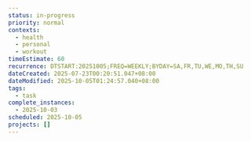 ```yaml
---
status: in-progress
priority: normal
contexts:
  - health
  - personal
  - workout
timeEstimate: 60
recurrence: DTSTART:20251005;FREQ=WEEKLY;BYDAY=SA,FR,TU,WE,MO,TH,SU
dateCreated: 2025-07-23T00:20:51.047+08:00
dateModified: 2025-10-05T01:24:57.040+08:00
tags:
  - task
complete_instances:
  - 2025-10-03
scheduled: 2025-10-05
projects: []
---
```


